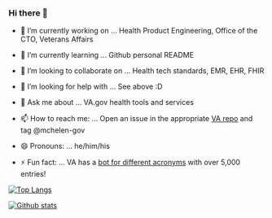 ### Hi there 👋

<!--
**mchelen-gov/mchelen-gov** is a ✨ _special_ ✨ repository because its `README.md` (this file) appears on your GitHub profile.
-->


- 🔭 I’m currently working on ...
Health Product Engineering, Office of the CTO, Veterans Affairs

- 🌱 I’m currently learning ...
Github personal README

- 👯 I’m looking to collaborate on ...
Health tech standards, EMR, EHR, FHIR

- 🤔 I’m looking for help with ...
See above :D

- 💬 Ask me about ...
VA.gov health tools and services

- 📫 How to reach me: ...
Open an issue in the appropriate [VA repo](https://github.com/department-of-veterans-affairs) and tag @mchelen-gov

- 😄 Pronouns: ...
he/him/his

- ⚡ Fun fact: ...
VA has a [bot for different acronyms](https://github.com/department-of-veterans-affairs/acronyms) with over 5,000 entries!

[![Top Langs](https://github-readme-stats.vercel.app/api/top-langs/?username=mchelen-gov)](https://github.com/anuraghazra/github-readme-stats)

[![Github stats](https://github-readme-stats.vercel.app/api?username=mchelen-gov)](https://github.com/anuraghazra/github-readme-stats)
